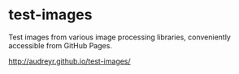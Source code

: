 test-images
===========

Test images from various image processing libraries, conveniently accessible
from GitHub Pages.

http://audreyr.github.io/test-images/
